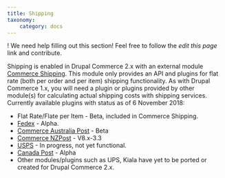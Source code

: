 ```yaml
---
title: Shipping
taxonomy:
    category: docs
---
```


! We need help filling out this section! Feel free to follow the *edit this page* link and contribute.

Shipping is enabled in Drupal Commerce 2.x with an external module
[Commerce Shipping](https://drupal.org/project/commerce_shipping). This
module only provides an API and plugins for flat rate (both per order and per
item) shipping functionality. As with Drupal Commerce 1.x, you will need a plugin or plugins 
provided by other module(s) for calculating actual shipping costs with shipping
services. Currently available plugins with status as of 6 November 2018:
  - Flat Rate/Flate per Item - Beta, included in Commerce Shipping.
  - [Fedex](https://www.drupal.org/project/commerce_fedex) - Alpha.
  - [Commerce Australia Post](https://www.drupal.org/project/commerce_auspost) - Beta
  - [Commerce NZPost](https://www.drupal.org/project/commerce_nzpost) - V8.x-3.3
  - [USPS](https://www.drupal.org/project/commerce_usps) - In progress, not yet functional.
  - [Canada Post](https://www.drupal.org/project/commerce_canadapost) - Alpha
  - Other modules/plugins such as UPS, Kiala have yet to be ported
  or created for Drupal Commerce 2.x.
